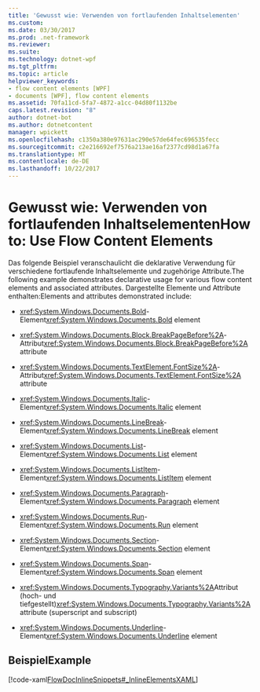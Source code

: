 ```yaml
---
title: 'Gewusst wie: Verwenden von fortlaufenden Inhaltselementen'
ms.custom: 
ms.date: 03/30/2017
ms.prod: .net-framework
ms.reviewer: 
ms.suite: 
ms.technology: dotnet-wpf
ms.tgt_pltfrm: 
ms.topic: article
helpviewer_keywords:
- flow content elements [WPF]
- documents [WPF], flow content elements
ms.assetid: 70fa11cd-5fa7-4872-a1cc-04d80f1132be
caps.latest.revision: "8"
author: dotnet-bot
ms.author: dotnetcontent
manager: wpickett
ms.openlocfilehash: c1350a380e97631ac290e57de64fec696535fecc
ms.sourcegitcommit: c2e216692ef7576a213ae16af2377cd98d1a67fa
ms.translationtype: MT
ms.contentlocale: de-DE
ms.lasthandoff: 10/22/2017
---
```

# <a name="how-to-use-flow-content-elements"></a><span data-ttu-id="897e8-102">Gewusst wie: Verwenden von fortlaufenden Inhaltselementen</span><span class="sxs-lookup"><span data-stu-id="897e8-102">How to: Use Flow Content Elements</span></span>
<span data-ttu-id="897e8-103">Das folgende Beispiel veranschaulicht die deklarative Verwendung für verschiedene fortlaufende Inhaltselemente und zugehörige Attribute.</span><span class="sxs-lookup"><span data-stu-id="897e8-103">The following example demonstrates declarative usage for various flow content elements and associated attributes.</span></span>  <span data-ttu-id="897e8-104">Dargestellte Elemente und Attribute enthalten:</span><span class="sxs-lookup"><span data-stu-id="897e8-104">Elements and attributes demonstrated include:</span></span>  
  
-   <span data-ttu-id="897e8-105"><xref:System.Windows.Documents.Bold>-Element</span><span class="sxs-lookup"><span data-stu-id="897e8-105"><xref:System.Windows.Documents.Bold> element</span></span>  
  
-   <span data-ttu-id="897e8-106"><xref:System.Windows.Documents.Block.BreakPageBefore%2A>-Attribut</span><span class="sxs-lookup"><span data-stu-id="897e8-106"><xref:System.Windows.Documents.Block.BreakPageBefore%2A> attribute</span></span>  
  
-   <span data-ttu-id="897e8-107"><xref:System.Windows.Documents.TextElement.FontSize%2A>-Attribut</span><span class="sxs-lookup"><span data-stu-id="897e8-107"><xref:System.Windows.Documents.TextElement.FontSize%2A> attribute</span></span>  
  
-   <span data-ttu-id="897e8-108"><xref:System.Windows.Documents.Italic>-Element</span><span class="sxs-lookup"><span data-stu-id="897e8-108"><xref:System.Windows.Documents.Italic> element</span></span>  
  
-   <span data-ttu-id="897e8-109"><xref:System.Windows.Documents.LineBreak>-Element</span><span class="sxs-lookup"><span data-stu-id="897e8-109"><xref:System.Windows.Documents.LineBreak> element</span></span>  
  
-   <span data-ttu-id="897e8-110"><xref:System.Windows.Documents.List>-Element</span><span class="sxs-lookup"><span data-stu-id="897e8-110"><xref:System.Windows.Documents.List> element</span></span>  
  
-   <span data-ttu-id="897e8-111"><xref:System.Windows.Documents.ListItem>-Element</span><span class="sxs-lookup"><span data-stu-id="897e8-111"><xref:System.Windows.Documents.ListItem> element</span></span>  
  
-   <span data-ttu-id="897e8-112"><xref:System.Windows.Documents.Paragraph>-Element</span><span class="sxs-lookup"><span data-stu-id="897e8-112"><xref:System.Windows.Documents.Paragraph> element</span></span>  
  
-   <span data-ttu-id="897e8-113"><xref:System.Windows.Documents.Run>-Element</span><span class="sxs-lookup"><span data-stu-id="897e8-113"><xref:System.Windows.Documents.Run> element</span></span>  
  
-   <span data-ttu-id="897e8-114"><xref:System.Windows.Documents.Section>-Element</span><span class="sxs-lookup"><span data-stu-id="897e8-114"><xref:System.Windows.Documents.Section> element</span></span>  
  
-   <span data-ttu-id="897e8-115"><xref:System.Windows.Documents.Span>-Element</span><span class="sxs-lookup"><span data-stu-id="897e8-115"><xref:System.Windows.Documents.Span> element</span></span>  
  
-   <span data-ttu-id="897e8-116"><xref:System.Windows.Documents.Typography.Variants%2A>Attribut (hoch- und tiefgestellt)</span><span class="sxs-lookup"><span data-stu-id="897e8-116"><xref:System.Windows.Documents.Typography.Variants%2A> attribute (superscript and subscript)</span></span>  
  
-   <span data-ttu-id="897e8-117"><xref:System.Windows.Documents.Underline>-Element</span><span class="sxs-lookup"><span data-stu-id="897e8-117"><xref:System.Windows.Documents.Underline> element</span></span>  
  
## <a name="example"></a><span data-ttu-id="897e8-118">Beispiel</span><span class="sxs-lookup"><span data-stu-id="897e8-118">Example</span></span>  
 [!code-xaml[FlowDocInlineSnippets#_InlineElementsXAML](../../../../samples/snippets/csharp/VS_Snippets_Wpf/FlowDocInlineSnippets/CS/document.xaml#_inlineelementsxaml)]
